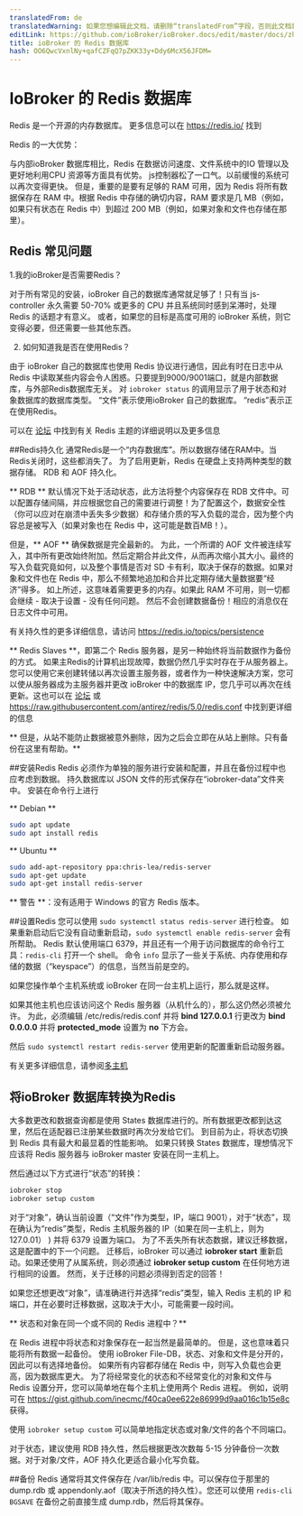 ```yaml
---
translatedFrom: de
translatedWarning: 如果您想编辑此文档，请删除“translatedFrom”字段，否则此文档将再次自动翻译
editLink: https://github.com/ioBroker/ioBroker.docs/edit/master/docs/zh-cn/config/redis.md
title: ioBroker 的 Redis 数据库
hash: OO6QwcVxnlNy+qafCZFqQ7pZKK33y+Ddy6McX56JFDM=
---
```

# IoBroker 的 Redis 数据库
Redis 是一个开源的内存数据库。
更多信息可以在 https://redis.io/ 找到

Redis 的一大优势：

与内部ioBroker 数据库相比，Redis 在数据访问速度、文件系统中的IO 管理以及更好地利用CPU 资源等方面具有优势。
js控制器松了一口气。以前缓慢的系统可以再次变得更快。
但是，重要的是要有足够的 RAM 可用，因为 Redis 将所有数据保存在 RAM 中。根据 Redis 中存储的确切内容，RAM 要求是几 MB（例如，如果只有状态在 Redis 中）到超过 200 MB（例如，如果对象和文件也存储在那里）。

## Redis 常见问题
1.我的ioBroker是否需要Redis？

对于所有常见的安装，ioBroker 自己的数据库通常就足够了！只有当 js-controller 永久需要 50-70% 或更多的 CPU 并且系统同时感到呆滞时，处理 Redis 的话题才有意义。
或者，如果您的目标是高度可用的 ioBroker 系统，则它变得必要，但还需要一些其他东西。

2. 如何知道我是否在使用Redis？

由于 ioBroker 自己的数据库也使用 Redis 协议进行通信，因此有时在日志中从 Redis 中读取某些内容会令人困惑。只要提到9000/9001端口，就是内部数据库，与外部Redis数据库无关。
对 `iobroker status` 的调用显示了用于状态和对象数据库的数据库类型。
“文件”表示使用ioBroker 自己的数据库。 “redis”表示正在使用Redis。

可以在 [论坛](https://forum.iobroker.net/topic/26327/redis-in-iobroker-%C3%BCberblick) 中找到有关 Redis 主题的详细说明以及更多信息

##Redis持久化
通常Redis是一个“内存数据库”。所以数据存储在RAM中。当Redis关闭时，这些都消失了。
为了启用更新，Redis 在硬盘上支持两种类型的数据存储。
RDB 和 AOF 持久化。

** RDB ** 默认情况下处于活动状态，此方法将整个内容保存在 RDB 文件中。可以配置存储间隔，并应根据您自己的需要进行调整！为了配置这个，数据安全性（你可以应对在崩溃中丢失多少数据）和存储介质的写入负载的混合，因为整个内容总是被写入（如果对象也在 Redis 中，这可能是数百MB！）。

但是，** AOF ** 确保数据是完全最新的。
为此，一个所谓的 AOF 文件被连续写入，其中所有更改始终附加。然后定期合并此文件，从而再次缩小其大小。最终的写入负载究竟如何，以及整个事情是否对 SD 卡有利，取决于保存的数据。如果对象和文件也在 Redis 中，那么不频繁地追加和合并比定期存储大量数据要“经济”得多。
如上所述，这意味着需要更多的内存。如果此 RAM 不可用，则一切都会继续 - 取决于设置 - 没有任何问题。
然后不会创建数据备份！相应的消息仅在日志文件中可用。

有关持久性的更多详细信息，请访问 https://redis.io/topics/persistence

** Redis Slaves **，即第二个 Redis 服务器，是另一种始终将当前数据作为备份的方式。
如果主Redis的计算机出现故障，数据仍然几乎实时存在于从服务器上。
您可以使用它来创建转储以再次设置主服务器，或者作为一种快速解决方案，您可以使从服务器成为主服务器并更改 ioBroker 中的数据库 IP，您几乎可以再次在线更新。这也可以在 [论坛](https://forum.iobroker.net/topic/26327/redis-in-iobroker-%C3%BCberblick) 或 https://raw.githubusercontent.com/antirez/redis/5.0/redis.conf 中找到更详细的信息

** 但是，从站不能防止数据被意外删除，因为之后会立即在从站上删除。只有备份在这里有帮助。**

##安装Redis
Redis 必须作为单独的服务进行安装和配置，并且在备份过程中也应考虑到数据。
持久数据库以 JSON 文件的形式保存在“iobroker-data”文件夹中。
安装在命令行上进行

** Debian **

```sh
sudo apt update
sudo apt install redis
```

** Ubuntu **

```sh
sudo add-apt-repository ppa:chris-lea/redis-server
sudo apt-get update
sudo apt-get install redis-server
```

** 警告 **：没有适用于 Windows 的官方 Redis 版本。

##设置Redis
您可以使用 `sudo systemctl status redis-server` 进行检查。
如果重新启动后它没有自动重新启动，`sudo systemctl enable redis-server` 会有所帮助。
Redis 默认使用端口 6379，并且还有一个用于访问数据库的命令行工具：`redis-cli` 打开一个 shell。
命令 `info` 显示了一些关于系统、内存使用和存储的数据（“keyspace”）的信息，当然当前是空的。

如果您操作单个主机系统或 ioBroker 在同一台主机上运行，那么就是这样。

如果其他主机也应该访问这个 Redis 服务器（从机什么的），那么这仍然必须被允许。
为此，必须编辑 /etc/redis/redis.conf 并将 **bind 127.0.0.1** 行更改为 **bind 0.0.0.0** 并将 **protected_mode** 设置为 **no** 下方会。

然后 `sudo systemctl restart redis-server` 使用更新的配置重新启动服务器。

有关更多详细信息，请参阅[多主机](https://www.iobroker.net/#de/documentation/config/multihost.md)

## 将ioBroker 数据库转换为Redis
大多数更改和数据查询都是使用 States 数据库进行的。所有数据更改都到达这里，然后在适配器已注册某些数据时再次分发给它们。
到目前为止，将状态切换到 Redis 具有最大和最显着的性能影响。
如果只转换 States 数据库，理想情况下应该将 Redis 服务器与 ioBroker master 安装在同一主机上。

然后通过以下方式进行“状态”的转换：

```sh
iobroker stop
iobroker setup custom
```

对于“对象”，确认当前设置（“文件”作为类型，IP，端口 9001），对于“状态”，现在确认为“redis”类型，Redis 主机服务器的 IP（如果在同一主机上，则为 127.0.01） ) 并将 6379 设置为端口。
为了不丢失所有状态数据，建议迁移数据，这是配置中的下一个问题。
迁移后，ioBroker 可以通过 **iobroker start** 重新启动。如果还使用了从属系统，则必须通过 **iobroker setup custom** 在任何地方进行相同的设置。
然而，关于迁移的问题必须得到否定的回答！

如果您还想更改“对象”，请准确进行并选择“redis”类型，输入 Redis 主机的 IP 和端口，并在必要时迁移数据，这取决于大小，可能需要一段时间。

** 状态和对象在同一个或不同的 Redis 进程中？**

在 Redis 进程中将状态和对象保存在一起当然是最简单的。
但是，这也意味着只能将所有数据一起备份。
使用 ioBroker File-DB，状态、对象和文件是分开的，因此可以有选择地备份。
如果所有内容都存储在 Redis 中，则写入负载也会更高，因为数据库更大。
为了将经常变化的状态和不经常变化的对象和文件与 Redis 设置分开，您可以简单地在每个主机上使用两个 Redis 进程。
例如，说明可在 https://gist.github.com/inecmc/f40ca0ee622e86999d9aa016c1b15e8c 获得。

使用 `iobroker setup custom` 可以简单地指定状态或对象/文件的各个不同端口。

对于状态，建议使用 RDB 持久性，然后根据更改次数每 5-15 分钟备份一次数据。对于对象/文件，AOF 持久化更适合最小化写负载。

##备份
Redis 通常将其文件保存在 /var/lib/redis 中。可以保存位于那里的 dump.rdb 或 appendonly.aof（取决于所选的持久性）。您还可以使用 `redis-cli BGSAVE` 在备份之前直接生成 dump.rdb，然后将其保存。